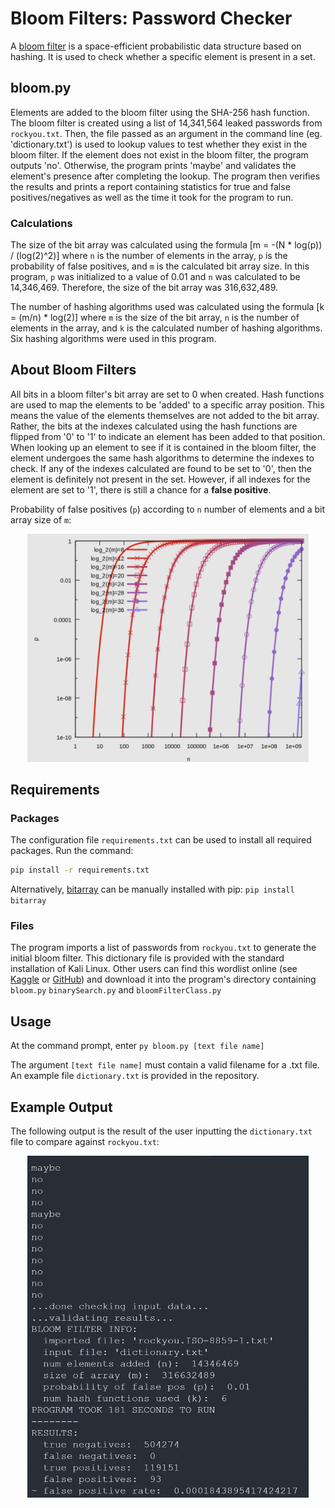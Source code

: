# Bloom Filters: Password Checker

A [bloom filter](https://en.wikipedia.org/wiki/Bloom_filter) is a space-efficient probabilistic data structure based on hashing. It is used to check whether a specific element is present in a set.

## bloom.py

Elements are added to the bloom filter using the SHA-256 hash function. The bloom filter is created using a list of 14,341,564 leaked passwords from `rockyou.txt`. Then, the file passed as an argument in the command line (eg. 'dictionary.txt') is used to lookup values to test whether they exist in the bloom filter. If the element does not exist in the bloom filter, the program outputs 'no'. Otherwise, the program prints 'maybe' and validates the element's presence after completing the lookup. The program then verifies the results and prints a report containing statistics for true and false positives/negatives as well as the time it took for the program to run.

### Calculations

The size of the bit array was calculated using the formula [m = -(N * log(p)) / (log(2)^2)] where `n` is the number of elements in the array, `p` is the probability of false positives, and `m` is the calculated bit array size. In this program, `p` was initialized to a value of 0.01 and `n` was calculated to be 14,346,469. Therefore, the size of the bit array was 316,632,489.

The number of hashing algorithms used was calculated using the formula [k = (m/n) * log(2)] where `m` is the size of the bit array, `n` is the number of elements in the array, and `k` is the calculated number of hashing algorithms. Six hashing algorithms were used in this program.

## About Bloom Filters

All bits in a bloom filter's bit array are set to 0 when created. Hash functions are used to map the elements to be 'added' to a specific array position. This means the value of the elements themselves are not added to the bit array. Rather, the bits at the indexes calculated using the hash functions are flipped from '0' to '1' to indicate an element has been added to that position. When looking up an element to see if it is contained in the bloom filter, the element undergoes the same hash algorithms to determine the indexes to check. If any of the indexes calculated are found to be set to '0', then the element is definitely not present in the set. However, if all indexes for the element are set to '1', there is still a chance for a **false positive**.

Probability of false positives (`p`) according to `n` number of elements and a bit array size of `m`:

<div style="text-align: center;"><img src="https://github.com/katerib/bloomFilter/blob/master/Images/false_positive_rate.png?raw=true" width="450" alt=""></div>

## Requirements

### Packages

The configuration file `requirements.txt` can be used to install all required packages. Run the command: 
```bash
pip install -r requirements.txt
```

Alternatively, [bitarray](https://pypi.org/project/bitarray/) can be manually installed with pip: `pip install bitarray`

### Files

The program imports a list of passwords from `rockyou.txt` to generate the initial bloom filter. This dictionary file is provided with the standard installation of Kali Linux. Other users can find this wordlist online (see [Kaggle](https://www.kaggle.com/datasets/wjburns/common-password-list-rockyoutxt) or [GitHub](https://github.com/brannondorsey/naive-hashcat/releases/download/data/rockyou.txt)) and download it into the program's directory containing `bloom.py` `binarySearch.py` and `bloomFilterClass.py`

## Usage

At the command prompt, enter `py bloom.py [text file name]`

The argument `[text file name]` must contain a valid filename for a .txt file. An example file `dictionary.txt` is provided in the repository.

## Example Output

The following output is the result of the user inputting the `dictionary.txt` file to compare against `rockyou.txt`:

<div style="text-align: center;"><img src="https://github.com/katerib/bloomFilter/blob/master/Images/bloomFilterTestResults.png?raw=true" width="450" alt=""></div>
